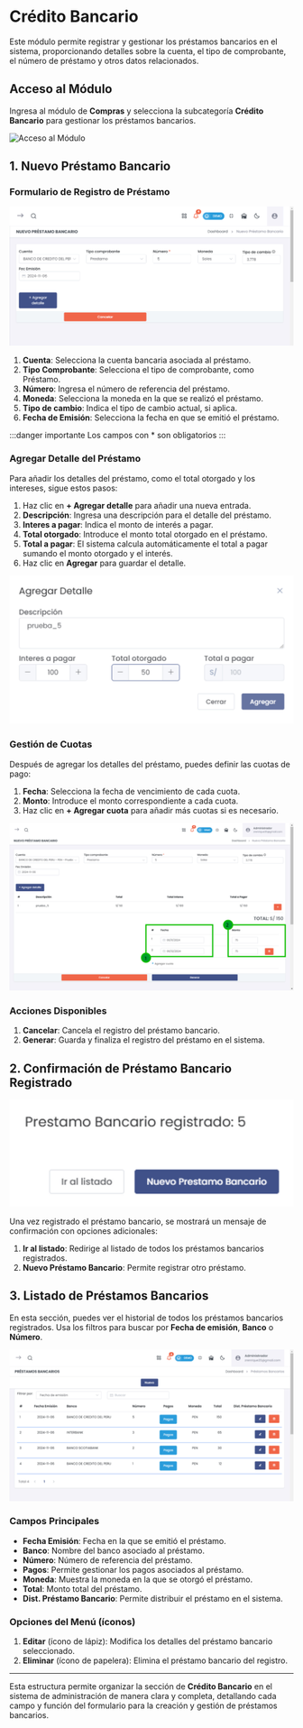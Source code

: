 # Crédito Bancario

Este módulo permite registrar y gestionar los préstamos bancarios en el sistema, proporcionando detalles sobre la cuenta, el tipo de comprobante, el número de préstamo y otros datos relacionados.

## Acceso al Módulo
Ingresa al módulo de **Compras** y selecciona la subcategoría **Crédito Bancario** para gestionar los préstamos bancarios.

![Acceso al Módulo](img/Crédito_Bancario.jpg)

## 1. Nuevo Préstamo Bancario

### Formulario de Registro de Préstamo

![Nuevo Préstamo Bancario](img/nuevo_prestamo_bancario.jpg)

1. **Cuenta**: Selecciona la cuenta bancaria asociada al préstamo.
2. **Tipo Comprobante**: Selecciona el tipo de comprobante, como Préstamo.
3. **Número**: Ingresa el número de referencia del préstamo.
4. **Moneda**: Selecciona la moneda en la que se realizó el préstamo.
5. **Tipo de cambio**: Indica el tipo de cambio actual, si aplica.
6. **Fecha de Emisión**: Selecciona la fecha en que se emitió el préstamo.

:::danger importante
Los campos con * son obligatorios 
:::

### Agregar Detalle del Préstamo

Para añadir los detalles del préstamo, como el total otorgado y los intereses, sigue estos pasos:

1. Haz clic en **+ Agregar detalle** para añadir una nueva entrada.
2. **Descripción**: Ingresa una descripción para el detalle del préstamo.
3. **Interes a pagar**: Indica el monto de interés a pagar.
4. **Total otorgado**: Introduce el monto total otorgado en el préstamo.
5. **Total a pagar**: El sistema calcula automáticamente el total a pagar sumando el monto otorgado y el interés.
6. Haz clic en **Agregar** para guardar el detalle.

![Agregar Detalle](img/agregar_detalle.jpg)

### Gestión de Cuotas

Después de agregar los detalles del préstamo, puedes definir las cuotas de pago:

1. **Fecha**: Selecciona la fecha de vencimiento de cada cuota.
2. **Monto**: Introduce el monto correspondiente a cada cuota.
3. Haz clic en **+ Agregar cuota** para añadir más cuotas si es necesario.

![Gestión de Cuotas](img/gestion_cuotas.jpg)

### Acciones Disponibles

1. **Cancelar**: Cancela el registro del préstamo bancario.
2. **Generar**: Guarda y finaliza el registro del préstamo en el sistema.

## 2. Confirmación de Préstamo Bancario Registrado

![Préstamo Bancario Registrado](img/prestamo_bancario_registrado.jpg)

Una vez registrado el préstamo bancario, se mostrará un mensaje de confirmación con opciones adicionales:

1. **Ir al listado**: Redirige al listado de todos los préstamos bancarios registrados.
2. **Nuevo Préstamo Bancario**: Permite registrar otro préstamo.

## 3. Listado de Préstamos Bancarios

En esta sección, puedes ver el historial de todos los préstamos bancarios registrados. Usa los filtros para buscar por **Fecha de emisión**, **Banco** o **Número**.

![Listado de Préstamos Bancarios](img/listado_prestamos_bancarios.jpg)

### Campos Principales

* **Fecha Emisión**: Fecha en la que se emitió el préstamo.
* **Banco**: Nombre del banco asociado al préstamo.
* **Número**: Número de referencia del préstamo.
* **Pagos**: Permite gestionar los pagos asociados al préstamo.
* **Moneda**: Muestra la moneda en la que se otorgó el préstamo.
* **Total**: Monto total del préstamo.
* **Dist. Préstamo Bancario**: Permite distribuir el préstamo en el sistema.

### Opciones del Menú (íconos)

1. **Editar** (ícono de lápiz): Modifica los detalles del préstamo bancario seleccionado.
2. **Eliminar** (ícono de papelera): Elimina el préstamo bancario del registro.

---

Esta estructura permite organizar la sección de **Crédito Bancario** en el sistema de administración de manera clara y completa, detallando cada campo y función del formulario para la creación y gestión de préstamos bancarios.

